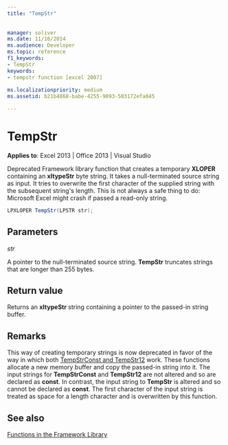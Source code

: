 ```yaml
---
title: "TempStr"
 
 
manager: soliver
ms.date: 11/16/2014
ms.audience: Developer
ms.topic: reference
f1_keywords:
- TempStr
keywords:
- tempstr function [excel 2007]
 
ms.localizationpriority: medium
ms.assetid: b21b4868-babe-4255-9093-503172efa045

---
```


# TempStr

 **Applies to**: Excel 2013 | Office 2013 | Visual Studio 
  
Deprecated Framework library function that creates a temporary **XLOPER** containing an **xltypeStr** byte string. It takes a null-terminated source string as input. It tries to overwrite the first character of the supplied string with the subsequent string's length. This is not always a safe thing to do: Microsoft Excel might crash if passed a read-only string. 
  
```cs
LPXLOPER TempStr(LPSTR str);
```

## Parameters

 _str_
  
A pointer to the null-terminated source string. **TempStr** truncates strings that are longer than 255 bytes. 
  
## Return value

Returns an **xltypeStr** string containing a pointer to the passed-in string buffer. 
  
## Remarks

This way of creating temporary strings is now deprecated in favor of the way in which both [TempStrConst and TempStr12](tempstrconst-tempstr12.md) work. These functions allocate a new memory buffer and copy the passed-in string into it. The input strings for **TempStrConst** and **TempStr12** are not altered and so are declared as **const**. In contrast, the input string to **TempStr** is altered and so cannot be declared as **const**. The first character of the input string is treated as space for a length character and is overwritten by this function.
  
## See also



[Functions in the Framework Library](functions-in-the-framework-library.md)

